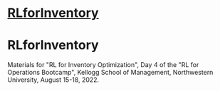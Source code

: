 # [RLforInventory](https://github.com/LarrySnyder/RLforInventory)

# RLforInventory
Materials for "RL for Inventory Optimization", Day 4 of the "RL for Operations Bootcamp", Kellogg School of Management, Northwestern University, August 15-18, 2022.
